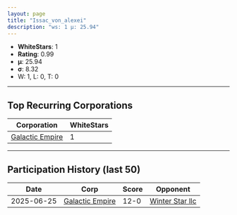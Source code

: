 ```yaml
---
layout: page
title: "Issac_von_alexei"
description: "ws: 1 μ: 25.94"
---
```

- **WhiteStars**: 1
- **Rating**: 0.99
- **μ**: 25.94  
- **σ**: 8.32
- W: 1, L: 0, T: 0

---

## Top Recurring Corporations

| Corporation | WhiteStars |
| --- | --- |
| [Galactic Empire](https://ws.tsl.rocks/corp/e2223ab2b582a5eb5ae1734e132358eb3c24ddf61fcbeee7b8f6708f26782108/) | 1 |

---

## Participation History (last 50)

| Date | Corp | Score | Opponent |
| --- | --- | --- | --- |
| 2025-06-25 | [Galactic Empire](https://ws.tsl.rocks/corp/e2223ab2b582a5eb5ae1734e132358eb3c24ddf61fcbeee7b8f6708f26782108/) | 12-0 | [Winter Star llc](https://ws.tsl.rocks/corp/89b20821cb6e619dced74a6e153a1d3ceafa70b1035fb7d61a6920d375e49f50/) |